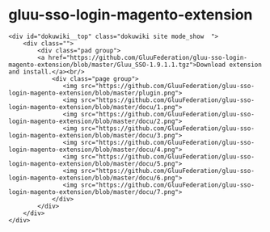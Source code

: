 # gluu-sso-login-magento-extension
<html lang="en">
<head>
    <meta charset="UTF-8">
    <title></title>
    <link href="oxd_openid_style.css" rel="stylesheet">
</head>
<body>
<div id="dokuwiki__site">

    <div id="dokuwiki__top" class="dokuwiki site mode_show  ">
        <div class="">
            <div class="pad group">
            <a href="https://github.com/GluuFederation/gluu-sso-login-magento-extension/blob/master/Gluu_SSO-1.9.1.1.tgz">Download extension and install.</a><br/>
                <div class="page group">
                   <img src="https://github.com/GluuFederation/gluu-sso-login-magento-extension/blob/master/plugin.png">
                   <img src="https://github.com/GluuFederation/gluu-sso-login-magento-extension/blob/master/docu/1.png">
                   <img src="https://github.com/GluuFederation/gluu-sso-login-magento-extension/blob/master/docu/2.png">
                   <img src="https://github.com/GluuFederation/gluu-sso-login-magento-extension/blob/master/docu/3.png">
                   <img src="https://github.com/GluuFederation/gluu-sso-login-magento-extension/blob/master/docu/4.png">
                   <img src="https://github.com/GluuFederation/gluu-sso-login-magento-extension/blob/master/docu/5.png">
                   <img src="https://github.com/GluuFederation/gluu-sso-login-magento-extension/blob/master/docu/6.png">
                   <img src="https://github.com/GluuFederation/gluu-sso-login-magento-extension/blob/master/docu/7.png">
                </div>
            </div>
        </div>
    </div>
</div>
</body>
</html>

